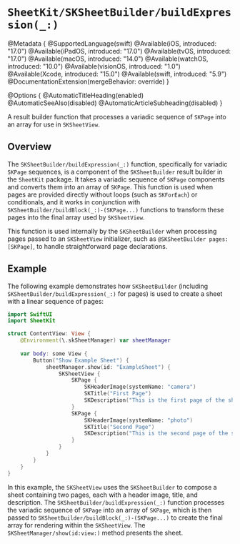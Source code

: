 # ``SheetKit/SKSheetBuilder/buildExpression(_:)``

@Metadata {
    @SupportedLanguage(swift)
    @Available(iOS, introduced: "17.0")
    @Available(iPadOS, introduced: "17.0")
    @Available(tvOS, introduced: "17.0")
    @Available(macOS, introduced: "14.0")
    @Available(watchOS, introduced: "10.0")
    @Available(visionOS, introduced: "1.0")
    @Available(Xcode, introduced: "15.0")
    @Available(swift, introduced: "5.9")
    @DocumentationExtension(mergeBehavior: override)
}

@Options {
    @AutomaticTitleHeading(enabled)
    @AutomaticSeeAlso(disabled)
    @AutomaticArticleSubheading(disabled)
}

A result builder function that processes a variadic sequence of ``SKPage`` into an array for use in ``SKSheetView``.

## Overview

The ``SKSheetBuilder/buildExpression(_:)`` function, specifically for variadic ``SKPage`` sequences, is a component of the ``SKSheetBuilder`` result builder in the `SheetKit` package. It takes a variadic sequence of `SKPage` components and converts them into an array of `SKPage`. This function is used when pages are provided directly without loops (such as ``SKForEach``) or conditionals, and it works in conjunction with ``SKSheetBuilder/buildBlock(_:)-(SKPage...)`` functions to transform these pages into the final array used by ``SKSheetView``.

This function is used internally by the ``SKSheetBuilder`` when processing pages passed to an ``SKSheetView`` initializer, such as `@SKSheetBuilder pages: [SKPage]`, to handle straightforward page declarations.

## Example

The following example demonstrates how ``SKSheetBuilder`` (including ``SKSheetBuilder/buildExpression(_:)`` for pages) is used to create a sheet with a linear sequence of pages:

```swift
import SwiftUI
import SheetKit

struct ContentView: View {
    @Environment(\.skSheetManager) var sheetManager
    
    var body: some View {
        Button("Show Example Sheet") {
            sheetManager.show(id: "ExampleSheet") {
                SKSheetView {
                    SKPage {
                        SKHeaderImage(systemName: "camera")
                        SKTitle("First Page")
                        SKDescription("This is the first page of the sheet.")
                    }
                    SKPage {
                        SKHeaderImage(systemName: "photo")
                        SKTitle("Second Page")
                        SKDescription("This is the second page of the sheet.")
                    }
                }
            }
        }
    }
}
```

In this example, the ``SKSheetView`` uses the ``SKSheetBuilder`` to compose a sheet containing two pages, each with a header image, title, and description. The ``SKSheetBuilder/buildExpression(_:)`` function processes the variadic sequence of ``SKPage`` into an array of `SKPage`, which is then passed to ``SKSheetBuilder/buildBlock(_:)-(SKPage...)`` to create the final array for rendering within the ``SKSheetView``. The ``SKSheetManager/show(id:view:)`` method presents the sheet.